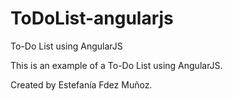 # ToDoList-angularjs
To-Do List using AngularJS

This is an example of a To-Do List using AngularJS.

Created by Estefanía Fdez Muñoz.

